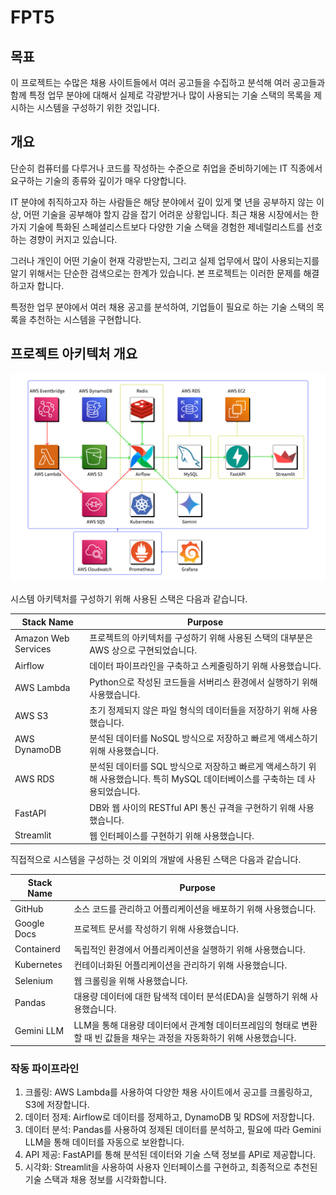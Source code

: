# FPT5

## 목표

이 프로젝트는 수많은 채용 사이트들에서 여러 공고들을 수집하고 분석해 여러 공고들과 함께 특정 업무 분야에 대해서 실제로 각광받거나 많이 사용되는 기술 스택의 목록을 제시하는 시스템을 구성하기 위한 것입니다.

## 개요

단순히 컴퓨터를 다루거나 코드를 작성하는 수준으로 취업을 준비하기에는 IT 직종에서 요구하는 기술의 종류와 깊이가 매우 다양합니다.

IT 분야에 취직하고자 하는 사람들은 해당 분야에서 깊이 있게 몇 년을 공부하지 않는 이상, 어떤 기술을 공부해야 할지 감을 잡기 어려운 상황입니다. 최근 채용 시장에서는 한 가지 기술에 특화된 스페셜리스트보다 다양한 기술 스택을 경험한 제네럴리스트를 선호하는 경향이 커지고 있습니다.

그러나 개인이 어떤 기술이 현재 각광받는지, 그리고 실제 업무에서 많이 사용되는지를 알기 위해서는 단순한 검색으로는 한계가 있습니다. 본 프로젝트는 이러한 문제를 해결하고자 합니다.

특정한 업무 분야에서 여러 채용 공고를 분석하여, 기업들이 필요로 하는 기술 스택의 목록을 추천하는 시스템을 구현합니다.

## 프로젝트 아키텍처 개요

![image](attachments/Flow_chart_overview.png)

시스템 아키텍처를 구성하기 위해 사용된 스택은 다음과 같습니다.

|Stack Name | Purpose|
|---|---|
|Amazon Web Services | 프로젝트의 아키텍처를 구성하기 위해 사용된 스택의 대부분은 AWS 상으로 구현되었습니다.|
|Airflow | 데이터 파이프라인을 구축하고 스케줄링하기 위해 사용했습니다.|
|AWS Lambda | Python으로 작성된 코드들을 서버리스 환경에서 실행하기 위해 사용했습니다.|
|AWS S3 | 초기 정제되지 않은 파일 형식의 데이터들을 저장하기 위해 사용했습니다.|
|AWS DynamoDB | 분석된 데이터를 NoSQL 방식으로 저장하고 빠르게 액세스하기 위해 사용했습니다.|
|AWS RDS | 분석된 데이터를 SQL 방식으로 저장하고 빠르게 액세스하기 위해 사용했습니다. 특히 MySQL 데이터베이스를 구축하는 데 사용되었습니다.|
|FastAPI | DB와 웹 사이의 RESTful API 통신 규격을 구현하기 위해 사용했습니다.|
|Streamlit | 웹 인터페이스를 구현하기 위해 사용했습니다.|

직접적으로 시스템을 구성하는 것 이외의 개발에 사용된 스택은 다음과 같습니다.

|Stack Name | Purpose|
|---|---|
|GitHub |소스 코드를 관리하고 어플리케이션을 배포하기 위해  사용했습니다. |
|Google Docs | 프로젝트 문서를 작성하기 위해 사용했습니다. |
|Containerd | 독립적인 환경에서 어플리케이션을 실행하기 위해 사용했습니다. |
|Kubernetes | 컨테이너화된 어플리케이션을 관리하기 위해 사용했습니다. |
|Selenium | 웹 크롤링을 위해 사용했습니다. |
|Pandas | 대용량 데이터에 대한 탐색적 데이터 분석(EDA)을 실행하기 위해 사용했습니다. |
|Gemini LLM | LLM을 통해 대용량 데이터에서 관계형 데이터프레임의 형태로 변환할 때 빈 값들을 채우는 과정을 자동화하기 위해 사용했습니다. |

### 작동 파이프라인

1. 크롤링: AWS Lambda를 사용하여 다양한 채용 사이트에서 공고를 크롤링하고, S3에 저장합니다.
2. 데이터 정제: Airflow로 데이터를 정제하고, DynamoDB 및 RDS에 저장합니다.
3. 데이터 분석: Pandas를 사용하여 정제된 데이터를 분석하고, 필요에 따라 Gemini LLM을 통해 데이터를 자동으로 보완합니다.
4. API 제공: FastAPI를 통해 분석된 데이터와 기술 스택 정보를 API로 제공합니다.
5. 시각화: Streamlit을 사용하여 사용자 인터페이스를 구현하고, 최종적으로 추천된 기술 스택과 채용 정보를 시각화합니다.
